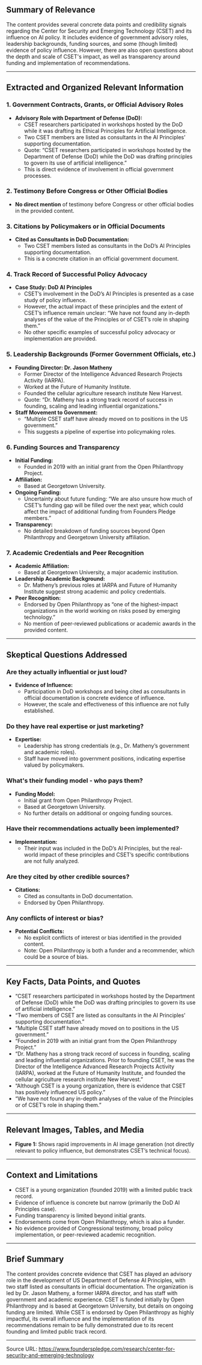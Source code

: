 ## Summary of Relevance

The content provides several concrete data points and credibility signals regarding the Center for Security and Emerging Technology (CSET) and its influence on AI policy. It includes evidence of government advisory roles, leadership backgrounds, funding sources, and some (though limited) evidence of policy influence. However, there are also open questions about the depth and scale of CSET's impact, as well as transparency around funding and implementation of recommendations.

---

## Extracted and Organized Relevant Information

### 1. Government Contracts, Grants, or Official Advisory Roles

- **Advisory Role with Department of Defense (DoD):**
  - CSET researchers participated in workshops hosted by the DoD while it was drafting its Ethical Principles for Artificial Intelligence.
  - Two CSET members are listed as consultants in the AI Principles’ supporting documentation.
  - Quote: “CSET researchers participated in workshops hosted by the Department of Defense (DoD) while the DoD was drafting principles to govern its use of artificial intelligence.”
  - This is direct evidence of involvement in official government processes.

### 2. Testimony Before Congress or Other Official Bodies

- **No direct mention** of testimony before Congress or other official bodies in the provided content.

### 3. Citations by Policymakers or in Official Documents

- **Cited as Consultants in DoD Documentation:**
  - Two CSET members listed as consultants in the DoD’s AI Principles supporting documentation.
  - This is a concrete citation in an official government document.

### 4. Track Record of Successful Policy Advocacy

- **Case Study: DoD AI Principles**
  - CSET’s involvement in the DoD’s AI Principles is presented as a case study of policy influence.
  - However, the actual impact of these principles and the extent of CSET’s influence remain unclear: “We have not found any in-depth analyses of the value of the Principles or of CSET’s role in shaping them.”
  - No other specific examples of successful policy advocacy or implementation are provided.

### 5. Leadership Backgrounds (Former Government Officials, etc.)

- **Founding Director: Dr. Jason Matheny**
  - Former Director of the Intelligence Advanced Research Projects Activity (IARPA).
  - Worked at the Future of Humanity Institute.
  - Founded the cellular agriculture research institute New Harvest.
  - Quote: “Dr. Matheny has a strong track record of success in founding, scaling and leading influential organizations.”
- **Staff Movement to Government:**
  - “Multiple CSET staff have already moved on to positions in the US government.”
  - This suggests a pipeline of expertise into policymaking roles.

### 6. Funding Sources and Transparency

- **Initial Funding:**
  - Founded in 2019 with an initial grant from the Open Philanthropy Project.
- **Affiliation:**
  - Based at Georgetown University.
- **Ongoing Funding:**
  - Uncertainty about future funding: “We are also unsure how much of CSET’s funding gap will be filled over the next year, which could affect the impact of additional funding from Founders Pledge members.”
- **Transparency:**
  - No detailed breakdown of funding sources beyond Open Philanthropy and Georgetown University affiliation.

### 7. Academic Credentials and Peer Recognition

- **Academic Affiliation:**
  - Based at Georgetown University, a major academic institution.
- **Leadership Academic Background:**
  - Dr. Matheny’s previous roles at IARPA and Future of Humanity Institute suggest strong academic and policy credentials.
- **Peer Recognition:**
  - Endorsed by Open Philanthropy as “one of the highest-impact organizations in the world working on risks posed by emerging technology.”
  - No mention of peer-reviewed publications or academic awards in the provided content.

---

## Skeptical Questions Addressed

### Are they actually influential or just loud?

- **Evidence of Influence:**
  - Participation in DoD workshops and being cited as consultants in official documentation is concrete evidence of influence.
  - However, the scale and effectiveness of this influence are not fully established.

### Do they have real expertise or just marketing?

- **Expertise:**
  - Leadership has strong credentials (e.g., Dr. Matheny’s government and academic roles).
  - Staff have moved into government positions, indicating expertise valued by policymakers.

### What's their funding model - who pays them?

- **Funding Model:**
  - Initial grant from Open Philanthropy Project.
  - Based at Georgetown University.
  - No further details on additional or ongoing funding sources.

### Have their recommendations actually been implemented?

- **Implementation:**
  - Their input was included in the DoD’s AI Principles, but the real-world impact of these principles and CSET’s specific contributions are not fully analyzed.

### Are they cited by other credible sources?

- **Citations:**
  - Cited as consultants in DoD documentation.
  - Endorsed by Open Philanthropy.

### Any conflicts of interest or bias?

- **Potential Conflicts:**
  - No explicit conflicts of interest or bias identified in the provided content.
  - Note: Open Philanthropy is both a funder and a recommender, which could be a source of bias.

---

## Key Facts, Data Points, and Quotes

- “CSET researchers participated in workshops hosted by the Department of Defense (DoD) while the DoD was drafting principles to govern its use of artificial intelligence.”
- “Two members of CSET are listed as consultants in the AI Principles’ supporting documentation.”
- “Multiple CSET staff have already moved on to positions in the US government.”
- “Founded in 2019 with an initial grant from the Open Philanthropy Project.”
- “Dr. Matheny has a strong track record of success in founding, scaling and leading influential organizations. Prior to founding CSET, he was the Director of the Intelligence Advanced Research Projects Activity (IARPA), worked at the Future of Humanity Institute, and founded the cellular agriculture research institute New Harvest.”
- “Although CSET is a young organization, there is evidence that CSET has positively influenced US policy.”
- “We have not found any in-depth analyses of the value of the Principles or of CSET’s role in shaping them.”

---

## Relevant Images, Tables, and Media

- **Figure 1:** Shows rapid improvements in AI image generation (not directly relevant to policy influence, but demonstrates CSET’s technical focus).

---

## Context and Limitations

- CSET is a young organization (founded 2019) with a limited public track record.
- Evidence of influence is concrete but narrow (primarily the DoD AI Principles case).
- Funding transparency is limited beyond initial grants.
- Endorsements come from Open Philanthropy, which is also a funder.
- No evidence provided of Congressional testimony, broad policy implementation, or peer-reviewed academic recognition.

---

## Brief Summary

The content provides concrete evidence that CSET has played an advisory role in the development of US Department of Defense AI Principles, with two staff listed as consultants in official documentation. The organization is led by Dr. Jason Matheny, a former IARPA director, and has staff with government and academic experience. CSET is funded initially by Open Philanthropy and is based at Georgetown University, but details on ongoing funding are limited. While CSET is endorsed by Open Philanthropy as highly impactful, its overall influence and the implementation of its recommendations remain to be fully demonstrated due to its recent founding and limited public track record.

---

Source URL: https://www.founderspledge.com/research/center-for-security-and-emerging-technology